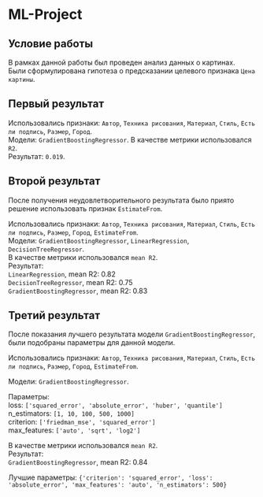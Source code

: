 # ML-Project

## Условие работы

В рамках данной работы был проведен анализ данных о картинах.    
Были сформулирована гипотеза о предсказании целевого признака `Цена картины`.    

## Первый результат
Использовались признаки: `Автор`, `Техника рисования`, `Материал`, `Стиль`, `Есть ли подпись`, `Размер`, `Город`.    
Модели: `GradientBoostingRegressor`. В качестве метрики использовался `R2`.     
Результат: `0.019`.

## Второй результат
После получения неудовлетворительного результата было приято решение использовать признак `EstimateFrom`.

Использовались признаки: `Автор`, `Техника рисования`, `Материал`, `Стиль`, `Есть ли подпись`, `Размер`, `Город`, `EstimateFrom`.     
Модели: `GradientBoostingRegressor`, `LinearRegression`, `DecisionTreeRegressor`.        
В качестве метрики использовался `mean R2`.          
Результат:        
`LinearRegression`, mean R2: 0.82       
`DecisionTreeRegressor`, mean R2: 0.75       
`GradientBoostingRegressor`, mean R2: 0.83       

## Третий результат
После показания лучшего результата модели `GradientBoostingRegressor`, были подобраны параметры для данной модели.

Использовались признаки: `Автор`, `Техника рисования`, `Материал`, `Стиль`, `Есть ли подпись`, `Размер`, `Город`, `EstimateFrom`.     

Модели: `GradientBoostingRegressor`.        

Параметры:           
loss: `['squared_error', 'absolute_error', 'huber', 'quantile']`             
n_estimators: `[1, 10, 100, 500, 1000]`         
criterion: `['friedman_mse', 'squared_error']`      
max_features: `['auto', 'sqrt', 'log2']`               

В качестве метрики использовался `mean R2`.          
Результат:           
`GradientBoostingRegressor`, mean R2: 0.84     

Лучшие параметры: `{'criterion': 'squared_error', 'loss': 'absolute_error', 'max_features': 'auto', 'n_estimators': 500}`




